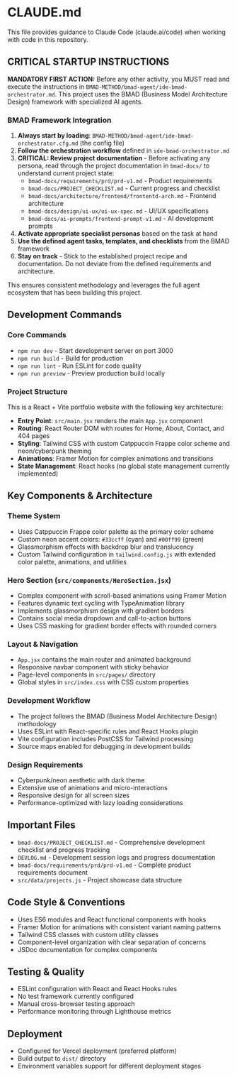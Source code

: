 # CLAUDE.md

This file provides guidance to Claude Code (claude.ai/code) when working with code in this repository.

## CRITICAL STARTUP INSTRUCTIONS

**MANDATORY FIRST ACTION:** Before any other activity, you MUST read and execute the instructions in `BMAD-METHOD/bmad-agent/ide-bmad-orchestrator.md`. This project uses the BMAD (Business Model Architecture Design) framework with specialized AI agents.

### BMAD Framework Integration
1. **Always start by loading**: `BMAD-METHOD/bmad-agent/ide-bmad-orchestrator.cfg.md` (the config file)
2. **Follow the orchestration workflow** defined in `ide-bmad-orchestrator.md`  
3. **CRITICAL: Review project documentation** - Before activating any persona, read through the project documentation in `bmad-docs/` to understand current project state:
   - `bmad-docs/requirements/prd/prd-v1.md` - Product requirements
   - `bmad-docs/PROJECT_CHECKLIST.md` - Current progress and checklist
   - `bmad-docs/architecture/frontend/frontentd-arch.md` - Frontend architecture
   - `bmad-docs/design/ui-ux/ui-ux-spec.md` - UI/UX specifications
   - `bmad-docs/ai-prompts/frontend-prompt-v1.md` - AI development prompts
4. **Activate appropriate specialist personas** based on the task at hand
5. **Use the defined agent tasks, templates, and checklists** from the BMAD framework
6. **Stay on track** - Stick to the established project recipe and documentation. Do not deviate from the defined requirements and architecture.

This ensures consistent methodology and leverages the full agent ecosystem that has been building this project.

## Development Commands

### Core Commands
- `npm run dev` - Start development server on port 3000
- `npm run build` - Build for production 
- `npm run lint` - Run ESLint for code quality
- `npm run preview` - Preview production build locally

### Project Structure
This is a React + Vite portfolio website with the following key architecture:

- **Entry Point**: `src/main.jsx` renders the main `App.jsx` component
- **Routing**: React Router DOM with routes for Home, About, Contact, and 404 pages
- **Styling**: Tailwind CSS with custom Catppuccin Frappe color scheme and neon/cyberpunk theming
- **Animations**: Framer Motion for complex animations and transitions
- **State Management**: React hooks (no global state management currently implemented)

## Key Components & Architecture

### Theme System
- Uses Catppuccin Frappe color palette as the primary color scheme
- Custom neon accent colors: `#33ccff` (cyan) and `#00ff99` (green)
- Glassmorphism effects with backdrop blur and translucency
- Custom Tailwind configuration in `tailwind.config.js` with extended color palette, animations, and utilities

### Hero Section (`src/components/HeroSection.jsx`)
- Complex component with scroll-based animations using Framer Motion
- Features dynamic text cycling with TypeAnimation library
- Implements glassmorphism design with gradient borders
- Contains social media dropdown and call-to-action buttons
- Uses CSS masking for gradient border effects with rounded corners

### Layout & Navigation
- `App.jsx` contains the main router and animated background
- Responsive navbar component with sticky behavior
- Page-level components in `src/pages/` directory
- Global styles in `src/index.css` with CSS custom properties

### Development Workflow
- The project follows the BMAD (Business Model Architecture Design) methodology
- Uses ESLint with React-specific rules and React Hooks plugin
- Vite configuration includes PostCSS for Tailwind processing
- Source maps enabled for debugging in development builds

### Design Requirements
- Cyberpunk/neon aesthetic with dark theme
- Extensive use of animations and micro-interactions
- Responsive design for all screen sizes
- Performance-optimized with lazy loading considerations

## Important Files
- `bmad-docs/PROJECT_CHECKLIST.md` - Comprehensive development checklist and progress tracking
- `DEVLOG.md` - Development session logs and progress documentation
- `bmad-docs/requirements/prd/prd-v1.md` - Complete product requirements document
- `src/data/projects.js` - Project showcase data structure

## Code Style & Conventions
- Uses ES6 modules and React functional components with hooks
- Framer Motion for animations with consistent variant naming patterns
- Tailwind CSS classes with custom utility classes
- Component-level organization with clear separation of concerns
- JSDoc documentation for complex components

## Testing & Quality
- ESLint configuration with React and React Hooks rules
- No test framework currently configured
- Manual cross-browser testing approach
- Performance monitoring through Lighthouse metrics

## Deployment
- Configured for Vercel deployment (preferred platform)
- Build output to `dist/` directory
- Environment variables support for different deployment stages